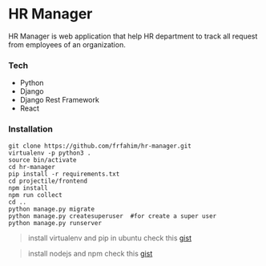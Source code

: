 # HR Manager

HR Manager is web application that help HR department to track all request from employees of an organization.


### Tech
- Python
- Django
- Django Rest Framework
- React

### Installation
```
git clone https://github.com/frfahim/hr-manager.git
virtualenv -p python3 .
source bin/activate
cd hr-manager
pip install -r requirements.txt
cd projectile/frontend
npm install
npm run collect
cd ..
python manage.py migrate
python manage.py createsuperuser  #for create a super user
python manage.py runserver
```

> install virtualenv and pip in ubuntu check this [gist](https://gist.github.com/frfahim/73c0fad6350332cef7a653bcd762f08d)

> install nodejs and npm check this [gist](https://gist.github.com/isaacs/579814/33db917b7b6737561855ac77796cc089fbc25b8b)